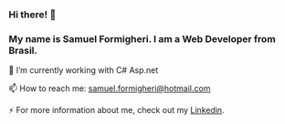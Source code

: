 ### Hi there! 👋

### My name is Samuel Formigheri. I am a Web Developer from Brasil.


🔭 I’m currently working with C# Asp.net

📫 How to reach me: samuel.formigheri@hotmail.com

⚡ For more information about me, check out my <a href = "https://www.linkedin.com/in/samuel-formigheri-573047128/">Linkedin</a>.

<!--
**SamuelFormigheri/SamuelFormigheri** is a ✨ _special_ ✨ repository because its `README.md` (this file) appears on your GitHub profile.



- 
- 🌱 I’m currently learning ...
- 👯 I’m looking to collaborate on ...
- 🤔 I’m looking for help with ...
- 💬 Ask me about ...
- 😄 Pronouns: ...
- Fun fact: ...
-->
